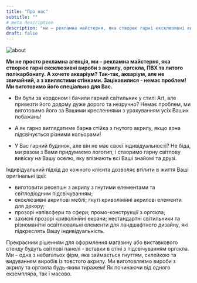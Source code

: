 ```yaml
---
title: "Про нас"
subtitle: ""
# meta description
description: "ми – рекламна майстерня, яка створює гарні ексклюзивні вироби з акрилу, оргскла, ПВХ та литого полікарбонату"
draft: false
---
```

![about](images/7.jpg)

**Ми не просто рекламна агенція, ми – рекламна майстерня, яка створює гарні ексклюзивні вироби з акрилу, оргскла, ПВХ та литого полікарбонату. А хочете акваріум? Так-так, акваріум, але не звичайний, а з хвилястими стінками. Зацікавилися - немає проблем! Ми виготовимо його спеціально для Вас.**

* Ви були за кордоном і бачили гарний світильник у стилі Art, але привезти його додому дуже дорого та незручно?
Немає проблем, ми виготовимо його за Вашими кресленнями з урахуванням усіх Ваших побажань!

* А як гарно виглядатиме барна стійка з гнутого акрилу, якщо вона підсвічується різними кольорами!

* У Вас гарний будинок, але він не має своєї індивідуальності? Не біда, ми разом з Вами придумаємо логотип, і створимо гарну світлову вивіску на Вашу оселю, яку впізнають всі Ваші знайомі та друзі.

Індивідуальний підхід до кожного клієнта дозволяє втілити в життя Ваші оригінальні ідеї:

* виготовити ресепшн з акрилу з гнутими елементами та світлодіодним підсвічуванням;
* ексклюзивні акрилові меблі; гнуті криволінійні акрилові елементи для декору;
* прозорі напівсфери та сфери; промо-конструкції з оргскла; 
* захисні прозорі криволінійні екрани; нестандартні світильники та різноманітні освітлювальні елементи для ландшафтного дизайну, які підкреслять Вашу індивідуальність.

Прекрасним рішенням для оформлення магазину або виставкового стенду будуть світлові панелі - вставки в стіні з підсвічуванням оргскла. Ми – одна з небагатьох фірм, яка займається гнуттям, склейкою та видуванням виробів із товстого акрилу. Ми виготовляємо вироби з акрилу та оргскла будь-яким тиражем! Як починаючи від одного екземпляра, так і масово.
